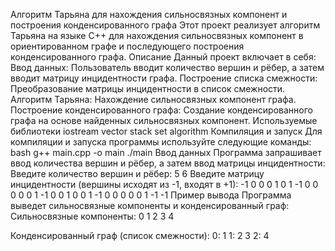 Алгоритм Тарьяна для нахождения сильносвязных компонент и построения конденсированного графа
Этот проект реализует алгоритм Тарьяна на языке C++ для нахождения сильносвязных компонент в ориентированном графе и последующего построения конденсированного графа.
Описание
Данный проект включает в себя:
Ввод данных: Пользователь вводит количество вершин и рёбер, а затем вводит матрицу инцидентности графа.
Построение списка смежности: Преобразование матрицы инцидентности в список смежности.
Алгоритм Тарьяна: Нахождение сильносвязных компонент графа.
Построение конденсированного графа: Создание конденсированного графа на основе найденных сильносвязных компонент.
Используемые библиотеки
iostream
vector
stack
set
algorithm
Компиляция и запуск
Для компиляции и запуска программы используйте следующие команды:
bash
g++ main.cpp -o main
./main
Ввод данных
Программа запрашивает ввод количества вершин и рёбер, а затем ввод матрицы инцидентности:
Введите количество вершин и рёбер:
5 6
Введите матрицу инцидентности (вершины исходят из -1, входят в +1):
-1 0 0 0 1 0
1 -1 0 0 0 0
0 1 -1 0 0 1
0 0 1 -1 0 0
0 0 0 1 -1 -1
Пример вывода
Программа выведет сильносвязные компоненты и конденсированный граф:
Сильносвязные компоненты:
0 1
2
3
4

Конденсированный граф (список смежности):
0: 1
1: 2 3
2: 4
